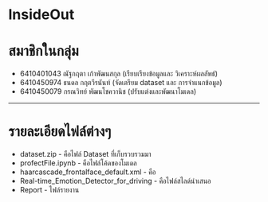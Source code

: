 # InsideOut
# สมาชิกในกลุ่ม
- 6410401043 ณัฐกฤตา เก้าพัฒนสกุล (เรียบเรียงข้อมูลและ วิเคราะห์ผลลัพธ์)
- 6410450974 ธนดล กฤตวีรนันท์ (จัดเตรียม dataset และ การจำแนกข้อมูล)
- 6410450079 กรณวิทย์ พัฒนโชควานิช (ปรับแต่งและพัฒนาโมเดล)
---

# รายละเอียดไฟล์ต่างๆ
- dataset.zip - คือไฟล์ Dataset ที่เก็บรวบรวมมา
- profectFile.ipynb - คือไฟล์โค้ดของโมเดล
- haarcascade_frontalface_default.xml - คือ
- Real-time_Emotion_Detector_for_driving - คือไฟล์สไลด์นำเสนอ
- Report - ไฟล์รายงาน